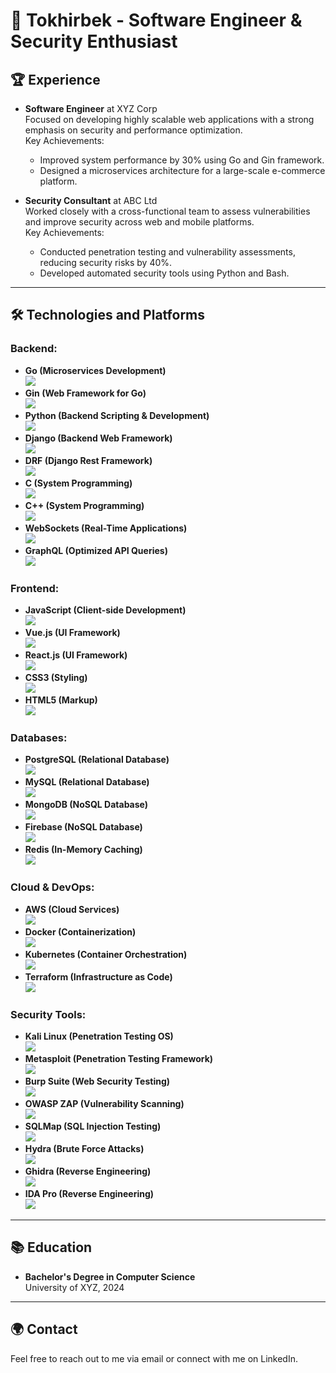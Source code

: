 # 🚀 Tokhirbek - Software Engineer & Security Enthusiast

## 🏆 Experience

- **Software Engineer** at XYZ Corp  
  Focused on developing highly scalable web applications with a strong emphasis on security and performance optimization.  
  Key Achievements: 
  - Improved system performance by 30% using Go and Gin framework.  
  - Designed a microservices architecture for a large-scale e-commerce platform.

- **Security Consultant** at ABC Ltd  
  Worked closely with a cross-functional team to assess vulnerabilities and improve security across web and mobile platforms.  
  Key Achievements: 
  - Conducted penetration testing and vulnerability assessments, reducing security risks by 40%.  
  - Developed automated security tools using Python and Bash.

---

## 🛠 Technologies and Platforms

### Backend:
- **Go (Microservices Development)**  
  <img src="https://img.shields.io/badge/Go-00ADD8?style=for-the-badge&logo=go&logoColor=white"/>  
- **Gin (Web Framework for Go)**  
  <img src="https://img.shields.io/badge/Gin_Gonic-00ADD8?style=for-the-badge&logo=go&logoColor=white"/>  
- **Python (Backend Scripting & Development)**  
  <img src="https://img.shields.io/badge/Python-3776AB?style=for-the-badge&logo=python&logoColor=white"/>  
- **Django (Backend Web Framework)**  
  <img src="https://img.shields.io/badge/Django-092E20?style=for-the-badge&logo=django&logoColor=white"/>  
- **DRF (Django Rest Framework)**  
  <img src="https://img.shields.io/badge/DRF-red?style=for-the-badge&logo=django&logoColor=white"/>  
- **C (System Programming)**  
  <img src="https://img.shields.io/badge/C-00599C?style=for-the-badge&logo=c&logoColor=white"/>  
- **C++ (System Programming)**  
  <img src="https://img.shields.io/badge/C%2B%2B-00599C?style=for-the-badge&logo=cplusplus&logoColor=white"/>  
- **WebSockets (Real-Time Applications)**  
  <img src="https://img.shields.io/badge/WebSocket-2E86C1?style=for-the-badge&logo=websocket&logoColor=white"/>  
- **GraphQL (Optimized API Queries)**  
  <img src="https://img.shields.io/badge/GraphQL-E10098?style=for-the-badge&logo=graphql&logoColor=white"/>  

### Frontend:
- **JavaScript (Client-side Development)**  
  <img src="https://img.shields.io/badge/JavaScript-F7DF1E?style=for-the-badge&logo=javascript&logoColor=black"/>  
- **Vue.js (UI Framework)**  
  <img src="https://img.shields.io/badge/Vue.js-4FC08D?style=for-the-badge&logo=vue.js&logoColor=white"/>  
- **React.js (UI Framework)**  
  <img src="https://img.shields.io/badge/React-61DAFB?style=for-the-badge&logo=react&logoColor=black"/>  
- **CSS3 (Styling)**  
  <img src="https://img.shields.io/badge/CSS3-1572B6?style=for-the-badge&logo=css3&logoColor=white"/>  
- **HTML5 (Markup)**  
  <img src="https://img.shields.io/badge/HTML5-E34F26?style=for-the-badge&logo=html5&logoColor=white"/>  

### Databases:
- **PostgreSQL (Relational Database)**  
  <img src="https://img.shields.io/badge/PostgreSQL-336791?style=for-the-badge&logo=postgresql&logoColor=white"/>  
- **MySQL (Relational Database)**  
  <img src="https://img.shields.io/badge/MySQL-4479A1?style=for-the-badge&logo=mysql&logoColor=white"/>  
- **MongoDB (NoSQL Database)**  
  <img src="https://img.shields.io/badge/MongoDB-47A248?style=for-the-badge&logo=mongodb&logoColor=white"/>  
- **Firebase (NoSQL Database)**  
  <img src="https://img.shields.io/badge/Firebase-FFCB2F?style=for-the-badge&logo=firebase&logoColor=white"/>  
- **Redis (In-Memory Caching)**  
  <img src="https://img.shields.io/badge/Redis-DC382D?style=for-the-badge&logo=redis&logoColor=white"/>  

### Cloud & DevOps:
- **AWS (Cloud Services)**  
  <img src="https://img.shields.io/badge/Amazon_AWS-232F3E?style=for-the-badge&logo=amazonaws&logoColor=white"/>  
- **Docker (Containerization)**  
  <img src="https://img.shields.io/badge/Docker-2496ED?style=for-the-badge&logo=docker&logoColor=white"/>  
- **Kubernetes (Container Orchestration)**  
  <img src="https://img.shields.io/badge/Kubernetes-326CE5?style=for-the-badge&logo=kubernetes&logoColor=white"/>  
- **Terraform (Infrastructure as Code)**  
  <img src="https://img.shields.io/badge/Terraform-7B42BC?style=for-the-badge&logo=terraform&logoColor=white"/>  

### Security Tools:
- **Kali Linux (Penetration Testing OS)**  
  <img src="https://img.shields.io/badge/Kali_Linux-557C94?style=for-the-badge&logo=kali&logoColor=white"/>  
- **Metasploit (Penetration Testing Framework)**  
  <img src="https://img.shields.io/badge/Metasploit-FF0000?style=for-the-badge&logo=metasploit&logoColor=white"/>  
- **Burp Suite (Web Security Testing)**  
  <img src="https://img.shields.io/badge/Burp_Suite-FE5722?style=for-the-badge&logo=burp&logoColor=white"/>  
- **OWASP ZAP (Vulnerability Scanning)**  
  <img src="https://img.shields.io/badge/OWASP_ZAP-9100D3?style=for-the-badge&logo=owasp&logoColor=white"/>  
- **SQLMap (SQL Injection Testing)**  
  <img src="https://img.shields.io/badge/SQLMap-1D69E0?style=for-the-badge&logo=sqlmap&logoColor=white"/>  
- **Hydra (Brute Force Attacks)**  
  <img src="https://img.shields.io/badge/Hydra-515151?style=for-the-badge&logo=hydra&logoColor=white"/>  
- **Ghidra (Reverse Engineering)**  
  <img src="https://img.shields.io/badge/Ghidra-8B2CFF?style=for-the-badge&logo=ghidra&logoColor=white"/>  
- **IDA Pro (Reverse Engineering)**  
  <img src="https://img.shields.io/badge/IDA_Pro-1C1C1C?style=for-the-badge&logo=idapro&logoColor=white"/>  

---

## 📚 Education

- **Bachelor's Degree in Computer Science**  
  University of XYZ, 2024

---

## 🌍 Contact

Feel free to reach out to me via email or connect with me on LinkedIn.
